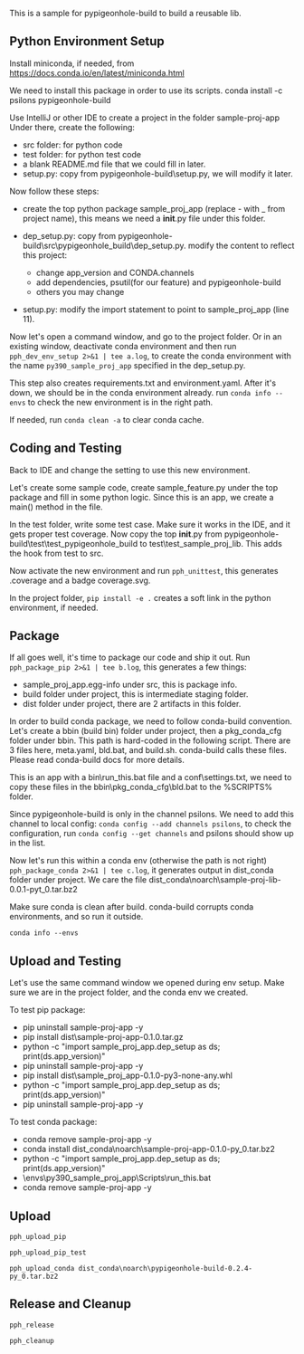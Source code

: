 This is a sample for pypigeonhole-build to build a reusable lib.

## Python Environment Setup

Install miniconda, if needed, from https://docs.conda.io/en/latest/miniconda.html

We need to install this package in order to use its scripts.
conda install -c psilons pypigeonhole-build

Use IntelliJ or other IDE to create a project in the folder sample-proj-app
Under there, create the following:

- src folder: for python code
- test folder: for python test code
- a blank README.md file that we could fill in later.
- setup.py: copy from pypigeonhole-build\setup.py, we will modify it later.

Now follow these steps:
- create the top python package sample_proj_app (replace - with _ from project 
  name), this means we need a __init__.py file under this folder.
- dep_setup.py: copy from pypigeonhole-build\src\pypigeonhole_build\dep_setup.py.
  modify the content to reflect this project:
  
    - change app_version and CONDA.channels
    - add dependencies, psutil(for our feature) and pypigeonhole-build
    - others you may change

- setup.py: modify the import statement to point to sample_proj_app (line 11).

Now let's open a command window, and go to the project folder. Or in an 
existing window, deactivate conda environment and then run
```pph_dev_env_setup 2>&1 | tee a.log```, 
to create the conda environment with the name ```py390_sample_proj_app``` 
specified in the dep_setup.py.

This step also creates requirements.txt and environment.yaml. After it's down,
we should be in the conda environment already. run ```conda info --envs``` to
check the new environment is in the right path.

If needed, run ```conda clean -a``` to clear conda cache.

## Coding and Testing
Back to IDE and change the setting to use this new environment.

Let's create some sample code, create sample_feature.py under the top package 
and fill in some python logic. Since this is an app, we create a main() method
in the file.

In the test folder, write some test case. Make sure it works in the IDE, and
it gets proper test coverage. Now copy the top __init__.py from 
pypigeonhole-build\test\test_pypigeonhole_build to test\test_sample_proj_lib.
This adds the hook from test to src.

Now activate the new environment and run ```pph_unittest```, this generates
.coverage and a badge coverage.svg.

In the project folder, ```pip install -e .``` creates a soft link in the
python environment, if needed.


## Package

If all goes well, it's time to package our code and ship it out. Run 
```pph_package_pip 2>&1 | tee b.log```, this generates a few things:
- sample_proj_app.egg-info under src, this is package info.
- build folder under project, this is intermediate staging folder.
- dist folder under project, there are 2 artifacts in this folder.

In order to build conda package, we need to follow conda-build convention.
Let's create a bbin (build bin) folder under project, then a pkg_conda_cfg
folder under bbin. This path is hard-coded in the following script. There
are 3 files here, meta.yaml, bld.bat, and build.sh. conda-build calls these
files. Please read conda-build docs for more details.

This is an app with a bin\run_this.bat file and a conf\settings.txt, we 
need to copy these files in the bbin\pkg_conda_cfg\bld.bat to the %SCRIPTS%
folder.

Since pypigeonhole-build is only in the channel psilons. We need to add this
channel to local config:
```conda config --add channels psilons```, to check the configuration, run
```conda config --get channels``` and psilons should show up in the list.

Now let's run this within a conda env (otherwise the path is not right)
```pph_package_conda 2>&1 | tee c.log```, 
it generates output in dist_conda folder under project. We care the file 
dist_conda\noarch\sample-proj-lib-0.0.1-pyt_0.tar.bz2

Make sure conda is clean after build. conda-build corrupts conda environments,
and so run it outside.

```conda info --envs```


## Upload and Testing   

Let's use the same command window we opened during env setup. Make sure we are
in the project folder, and the conda env we created.

To test pip package:
- pip uninstall sample-proj-app -y
- pip install dist\sample-proj-app-0.1.0.tar.gz
- python -c "import sample_proj_app.dep_setup as ds; print(ds.app_version)"
- pip uninstall sample-proj-app -y
- pip install dist\sample_proj_app-0.1.0-py3-none-any.whl
- python -c "import sample_proj_app.dep_setup as ds; print(ds.app_version)"
- pip uninstall sample-proj-app -y

To test conda package:
- conda remove sample-proj-app -y
- conda install dist_conda\noarch\sample-proj-app-0.1.0-py_0.tar.bz2
- python -c "import sample_proj_app.dep_setup as ds; print(ds.app_version)"
- <Anaconda root>\envs\py390_sample_proj_app\Scripts\run_this.bat
- conda remove sample-proj-app -y

## Upload

```pph_upload_pip```

```pph_upload_pip_test```

```pph_upload_conda dist_conda\noarch\pypigeonhole-build-0.2.4-py_0.tar.bz2```

## Release and Cleanup

```pph_release```

```pph_cleanup```
